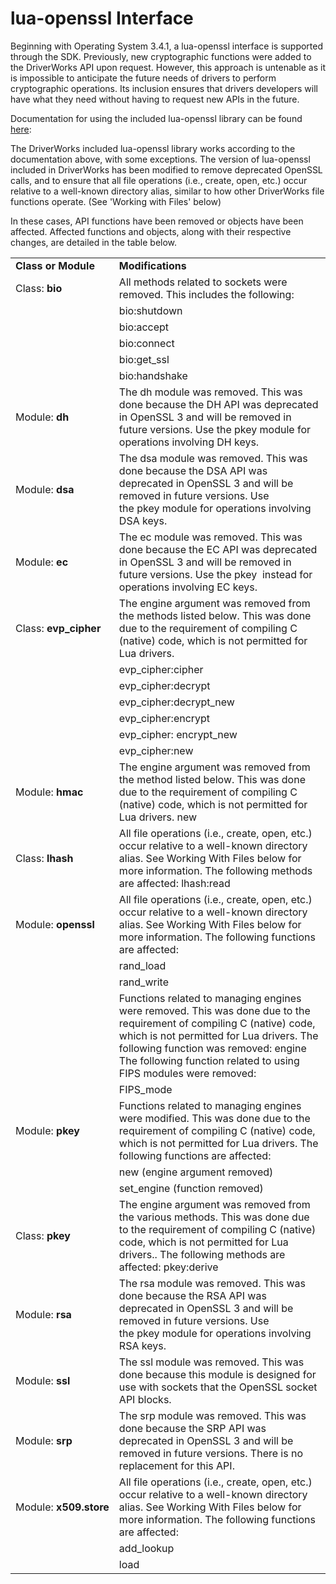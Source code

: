 # lua-openssl Interface

Beginning with Operating System 3.4.1, a lua-openssl interface is supported through the SDK. Previously, new cryptographic functions were added to the DriverWorks API upon request. However, this approach is untenable as it is impossible to anticipate the future needs of drivers to perform cryptographic operations. Its inclusion ensures that drivers developers will have what they need without having to request new APIs in the future. 

Documentation for using the included lua-openssl library can be found [here][1]:



The DriverWorks included lua-openssl library works according to the documentation above, with some exceptions.  The version of lua-openssl included in DriverWorks has been modified to remove deprecated OpenSSL calls, and to ensure that all file operations (i.e., create, open, etc.) occur relative to a well-known directory alias, similar to how other DriverWorks file functions operate. (See 'Working with Files' below)

In these cases, API functions have been removed or objects have been affected.  Affected functions and objects, along with their respective changes, are detailed in the table below.

|                        |                                                                                                                                                                                                                                                                                |
| :--------------------- | :----------------------------------------------------------------------------------------------------------------------------------------------------------------------------------------------------------------------------------------------------------------------------- |
| **Class or Module**    | **Modifications**                                                                                                                                                                                                                                                              |
| Class: **bio**         | All methods related to sockets were removed. This includes the following:                                                                                                                                                                                                      |
|                        | bio:shutdown                                                                                                                                                                                                                                                                   |
|                        | bio:accept                                                                                                                                                                                                                                                                     |
|                        | bio:connect                                                                                                                                                                                                                                                                    |
|                        | bio:get\_ssl                                                                                                                                                                                                                                                                   |
|                        | bio:handshake                                                                                                                                                                                                                                                                  |
| Module: **dh**         | The dh module was removed. This was done because the DH API was deprecated in OpenSSL 3 and will be removed in future versions. Use the pkey module  for operations involving DH keys.                                                                                         |
| Module: **dsa**        | The dsa module was removed. This was done because the DSA API was deprecated in OpenSSL 3 and will be removed in future versions. Use the pkey module  for operations involving DSA keys.                                                                                      |
| Module: **ec**         | The ec module was removed. This was done because the EC API was deprecated in OpenSSL 3 and will be removed in future versions. Use the pkey  instead for operations involving EC keys.                                                                                        |
| Class: **evp\_cipher** | The engine argument was removed from the  methods listed below. This was done due to the requirement of compiling  C (native) code, which is not permitted for Lua drivers.                                                                                                    |
|                        | evp\_cipher:cipher                                                                                                                                                                                                                                                             |
|                        | evp\_cipher:decrypt                                                                                                                                                                                                                                                            |
|                        | evp\_cipher:decrypt\_new                                                                                                                                                                                                                                                       |
|                        | evp\_cipher:encrypt                                                                                                                                                                                                                                                            |
|                        | evp\_cipher: encrypt\_new                                                                                                                                                                                                                                                      |
|                        | evp\_cipher:new                                                                                                                                                                                                                                                                |
| Module: **hmac**       | The engine argument was removed from the method  listed below. This was done due to the requirement of compiling  C (native) code, which is not permitted for Lua drivers. new                                                                                                 |
| Class: **lhash**       | All file operations (i.e., create, open, etc.) occur relative to a well-known directory alias. See Working With Files below for more information. The following methods are affected: lhash:read                                                                               |
| Module: **openssl**    | All file operations (i.e., create, open, etc.) occur relative to a well-known directory alias. See Working With Files below for more information. The following functions are affected:                                                                                        |
|                        | rand\_load                                                                                                                                                                                                                                                                     |
|                        | rand\_write                                                                                                                                                                                                                                                                    |
|                        | Functions related to managing engines were removed. This was done due to the requirement of compiling  C (native) code, which is not permitted for Lua drivers. The following function was removed: engine The following function  related to using FIPS modules were removed: |
|                        | FIPS\_mode                                                                                                                                                                                                                                                                     |
| Module: **pkey**       | Functions related to managing engines were modified. This was done due to the requirement of compiling  C (native) code, which is not permitted for Lua drivers.  The following functions are affected:                                                                        |
|                        | new (engine argument removed)                                                                                                                                                                                                                                                  |
|                        | set\_engine   (function removed)                                                                                                                                                                                                                                               |
| Class: **pkey**        | The engine argument was removed from the various methods. This was done due to the requirement of compiling  C (native) code, which is not permitted for Lua drivers.. The following methods are affected: pkey:derive                                                         |
| Module: **rsa**        | The rsa module was removed. This was done because the RSA API was deprecated in OpenSSL 3 and will be removed in future versions. Use the pkey module for operations involving RSA keys.                                                                                       |
| Module: **ssl**        | The ssl module was removed. This was done because this module is designed for use with sockets that the OpenSSL socket API blocks.                                                                                                                                             |
| Module: **srp**        | The srp module was removed. This was done because the SRP API was deprecated in OpenSSL 3 and will be removed in future versions. There is no replacement for this API.                                                                                                        |
| Module: **x509.store** | All file operations (i.e., create, open, etc.) occur relative to a well-known directory alias. See Working With Files below for more information. The following functions are affected:                                                                                        |
|                        | add\_lookup                                                                                                                                                                                                                                                                    |
|                        | load                                                                                                                                                                                                                                                                           |



[1]:	https://zhaozg.github.io/lua-openssl/